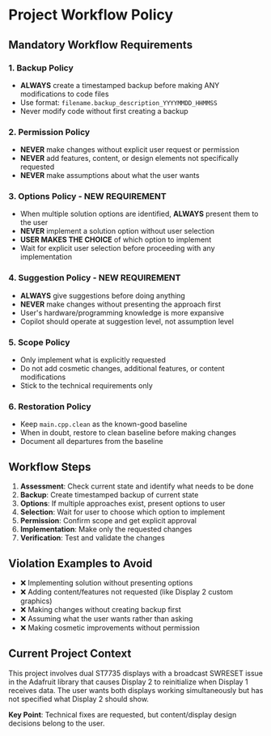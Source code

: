 # Project Workflow Policy

## Mandatory Workflow Requirements

### 1. Backup Policy
- **ALWAYS** create a timestamped backup before making ANY modifications to code files
- Use format: `filename.backup_description_YYYYMMDD_HHMMSS`
- Never modify code without first creating a backup

### 2. Permission Policy  
- **NEVER** make changes without explicit user request or permission
- **NEVER** add features, content, or design elements not specifically requested
- **NEVER** make assumptions about what the user wants

### 3. Options Policy - **NEW REQUIREMENT**
- When multiple solution options are identified, **ALWAYS** present them to the user
- **NEVER** implement a solution option without user selection
- **USER MAKES THE CHOICE** of which option to implement
- Wait for explicit user selection before proceeding with any implementation

### 4. Suggestion Policy - **NEW REQUIREMENT**
- **ALWAYS** give suggestions before doing anything
- **NEVER** make changes without presenting the approach first
- User's hardware/programming knowledge is more expansive
- Copilot should operate at suggestion level, not assumption level

### 5. Scope Policy
- Only implement what is explicitly requested
- Do not add cosmetic changes, additional features, or content modifications
- Stick to the technical requirements only

### 6. Restoration Policy
- Keep `main.cpp.clean` as the known-good baseline
- When in doubt, restore to clean baseline before making changes
- Document all departures from the baseline

## Workflow Steps

1. **Assessment**: Check current state and identify what needs to be done
2. **Backup**: Create timestamped backup of current state  
3. **Options**: If multiple approaches exist, present options to user
4. **Selection**: Wait for user to choose which option to implement
5. **Permission**: Confirm scope and get explicit approval
6. **Implementation**: Make only the requested changes
7. **Verification**: Test and validate the changes

## Violation Examples to Avoid

- ❌ Implementing solution without presenting options
- ❌ Adding content/features not requested (like Display 2 custom graphics)
- ❌ Making changes without creating backup first
- ❌ Assuming what the user wants rather than asking
- ❌ Making cosmetic improvements without permission

## Current Project Context

This project involves dual ST7735 displays with a broadcast SWRESET issue in the Adafruit library that causes Display 2 to reinitialize when Display 1 receives data. The user wants both displays working simultaneously but has not specified what Display 2 should show.

**Key Point**: Technical fixes are requested, but content/display design decisions belong to the user.